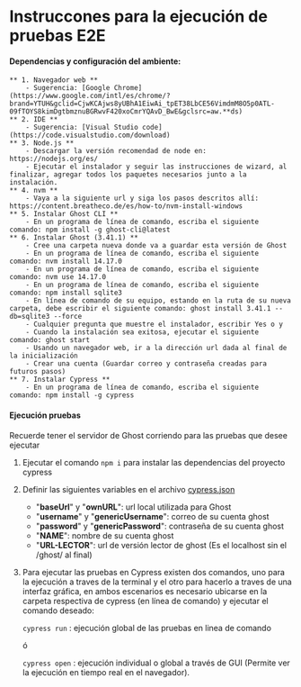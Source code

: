 # Instruccones para la ejecución de pruebas E2E


#### Dependencias y configuración del ambiente:
```
** 1. Navegador web **
    - Sugerencia: [Google Chrome](https://www.google.com/intl/es/chrome/?brand=YTUH&gclid=CjwKCAjws8yUBhA1EiwAi_tpET38LbCE56VimdmM8O5p0ATL-09fTOYS8kimDgtbmznuBGRwvF420xoCmrYQAvD_BwE&gclsrc=aw.**ds)
** 2. IDE **
    - Sugerencia: [Visual Studio code](https://code.visualstudio.com/download)
** 3. Node.js **
    - Descargar la versión recomendad de node en: https://nodejs.org/es/
    - Ejecutar el instalador y seguir las instrucciones de wizard, al finalizar, agregar todos los paquetes necesarios junto a la instalación.
** 4. nvm **
    - Vaya a la siguiente url y siga los pasos descritos allí: https://content.breatheco.de/es/how-to/nvm-install-windows
** 5. Instalar Ghost CLI **
    - En un programa de línea de comando, escriba el siguiente comando: npm install -g ghost-cli@latest
** 6. Instalar Ghost (3.41.1) **
    - Cree una carpeta nueva donde va a guardar esta versión de Ghost
    - En un programa de línea de comando, escriba el siguiente comando: nvm install 14.17.0 
    - En un programa de línea de comando, escriba el siguiente comando: nvm use 14.17.0 
    - En un programa de línea de comando, escriba el siguiente comando: npm install sqlite3 
    - En línea de comando de su equipo, estando en la ruta de su nueva carpeta, debe escribir el siguiente comando: ghost install 3.41.1 --db=sqlite3 --force
    - Cualquier pregunta que muestre el instalador, escribir Yes o y
    - Cuando la instalación sea exitosa, ejecutar el siguiente comando: ghost start
    - Usando un navegador web, ir a la dirección url dada al final de la inicialización
    - Crear una cuenta (Guardar correo y contraseña creadas para futuros pasos)
** 7. Instalar Cypress **
    - En un programa de línea de comando, escriba el siguiente comando: npm install -g cypress
```

#### Ejecución pruebas

Recuerde tener el servidor de Ghost corriendo para las pruebas que desee ejecutar

1. Ejecutar el comando ```npm i``` para instalar las dependencias del proyecto cypress

2. Definir las siguientes variables en el archivo [cypress.json](./cypress.json)
    - "**baseUrl**" y "**ownURL**": url local utilizada para Ghost
    - "**username**" y "**genericUsername**": correo de su cuenta ghost
    - "**password**" y "**genericPassword**": contraseña de su cuenta ghost
    - "**NAME**": nombre de su cuenta ghost
    - "**URL-LECTOR**": url de versión lector de ghost (Es el localhost sin el /ghost/ al final)

3. Para ejecutar las pruebas en Cypress existen dos comandos, uno para la ejecución a traves de la terminal y el otro para hacerlo a traves de una interfaz gráfica, en ambos escenarios es necesario ubicarse en la carpeta respectiva de cypress (en línea de comando) y ejecutar el comando deseado:

    ```cypress run``` : ejecución global de las pruebas en linea de comando

    ó

    ```cypress open``` : ejecución individual o global a través de GUI (Permite ver la ejecución en tiempo real en el navegador).

